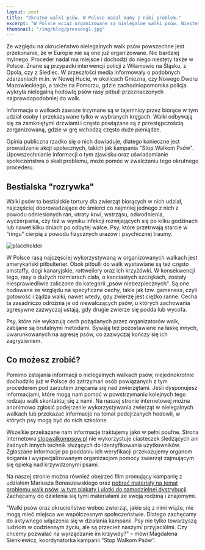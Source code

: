 ```yaml
---
layout: post
title: "Okrutne walki psów. W Polsce nadal mamy z nimi problem."
excerpt: "W Polsce wciąż organizowane są nielegalne walki psów. Niestety z uwagi na trudności w pozyskiwaniu dowodów, tego rodzaju sprawy rzadko kończą się przed sądami. Kampania “Stop Walkom Psów” ma to zmienić, mobilizując do działania i uświadamiając społeczeństwu istnienie problemu."
thumbnail: "/img/blog/pressdog1.jpg"
---
```


Ze względu na okrucieństwo nielegalnych walk psów powszechne jest przekonanie, że w Europie nie są one już organizowane. Nic bardziej mylnego. Proceder nadal ma miejsce i dochodzi do niego niestety także w Polsce. Znane są przypadki interwencji policji z Wilamowic na Śląsku, z Opola, czy z Siedlec.  W przeszłości media informowały o podobnych zdarzeniach m.in. w Nowej Hucie, w okolicach Gniezna, czy Nowego Dworu Mazowieckiego, a także na Pomorzu, gdzie zachodniopomorska policja wykryła nielegalną hodowlę psów rasy pitbull przeznaczonych najprawdopodobniej do walk.

Informacje o walkach zawsze trzymane są w tajemnicy przez biorące w tym udział osoby i przekazywane tylko w wybranych kręgach. Walki odbywają się za zamkniętymi drzwiami i często powiązane są z przestępczością zorganizowaną, gdzie w grę wchodzą często duże pieniądze.

Opinia publiczna rzadko się o nich dowiaduje, dlatego konieczne jest prowadzenie akcji społecznych, takich jak kampania "Stop Walkom Psów". Upowszechnianie informacji o tym zjawisku oraz uświadamianie społeczeństwa o skali problemu, może pomóc w zwalczaniu tego okrutnego procederu.

## Bestialska "rozrywka"

Walki psów to bestialskie tortury dla zwierząt biorących w nich udział, najczęściej doprowadzające do śmierci co najmniej jednego z nich z powodu odniesionych ran, utraty krwi, wstrząsu, odwodnienia, wyczerpania, czy też w wyniku infekcji rozwijających się po kilku godzinach lub nawet kilku dniach po odbytej walce. Psy, które przetrwają starcie w “ringu” cierpią z powodu fizycznych urazów i psychicznej traumy.

![placeholder](https://stopwalkompsow.pl/img/pressdog1.jpg)

W Polsce rasą najczęściej wykorzystywaną w organizowanych walkach jest amerykański pitbulterier. Obok pitbulli do walk wystawiane są też często amstaffy, dogi kanaryjskie, rottweilery oraz ich krzyżówki. W konsekwencji tego, rasy o dużych rozmiarach ciała, o kanciastych szczękach, zostały niesprawiedliwie zaliczone do kategorii „psów niebezpiecznych". Są one hodowane ze względu na specyficzne cechy, takie jak tzw. gameness, czyli gotowość i żądza walki, nawet wtedy, gdy zwierzę jest ciężko ranne. Cecha ta zasadniczo odróżnia je od niewalczących psów, u których zachowania agresywne zazwyczaj ustają, gdy drugie zwierze się podda lub wycofa. 

Psy, które nie wykazują cech pożądanych przez organizatorów walk, zabijane są brutalnymi metodami. Bywają też pozostawiane na łaskę innych, uwarunkowanych na agresję psów, co zazwyczaj kończy się ich zagryzieniem.

## Co możesz zrobić?

Pomimo zatajania informacji o nielegalnych walkach psów, niejednokrotnie dochodziło już w Polsce do zatrzymań osób powiązanych z tym procederem pod zarzutem znęcania się nad zwierzętami. Jeśli dysponujesz informacjami, które mogą nam pomoć w powstrzymaniu kolejnych tego rodzaju walk skontaktuj się z nami. Na naszej stronie internetowej można anonimowo zgłosić podejrzenie wykorzystywania zwierząt w nielegalnych walkach lub przekazać informacje na temat podejrzanych hodowli, w których psy mogą być do nich szkolone.

Wszelkie przekazane nam informacje traktujemy jako w pełni poufne. Strona internetowa [stopwalkompsow.pl](https://stopwalkompsow.pl) nie wykorzystuje ciasteczek śledzących ani żadnych innych technik służących do identyfikowania użytkowników. Zgłaszane informacje po poddaniu ich weryfikacji przekazujemy organom ścigania i wyspecjalizowanym organizacjom pomocy zwierząt zajmującym się opieką nad krzywdzonymi psami.

Na naszej stronie można również obejrzeć film promujący kampanię z udziałem Mariusza Bonaszewskiego oraz [pobrać materiały na temat problemu walk psów, w tym plakaty i ulotki do samodzielnej dystrybucji](https://stopwalkompsow.pl/download.html). Zachęcamy do dzielenia się tymi materiałami ze swoją rodziną i znajomymi.

"Walki psów oraz okrucieństwo wobec zwierząt, jakie się z nimi wiąże, nie mogą mieć miejsca we współczesnym społeczeństwie. Dlatego zachęcamy do aktywnego włączenia się w działania kampanii. Psy nie tylko towarzyszą ludziom w codziennym życiu, ale są przecież naszymi przyjaciółmi. Czy chcemy pozwalać na wyrządzanie im krzywdy?" – mówi Magdalena Sienkiewicz, koordynatorka kampanii “Stop Walkom Psów”.

